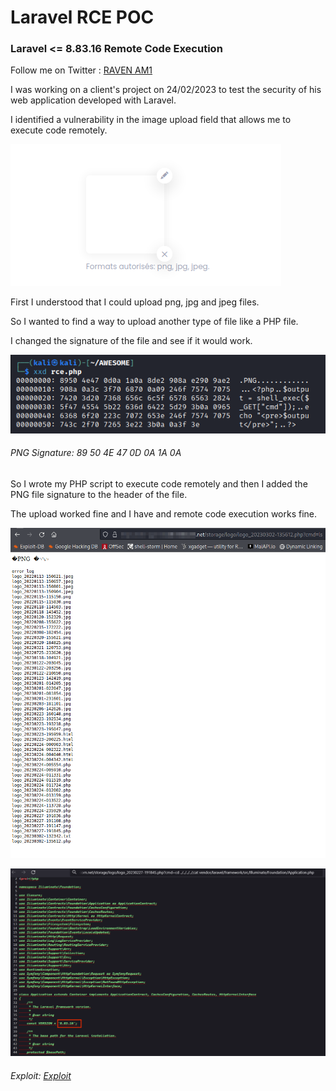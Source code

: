 # Laravel RCE POC

### Laravel <= 8.83.16 Remote Code Execution

Follow me on Twitter : [RAVEN AM1](https://twitter.com/w31rdr4v3n/)

I was working on a client's project on 24/02/2023 to test the security of his web application developed with Laravel.

I identified a vulnerability in the image upload field that allows me to execute code remotely.

![Logo](datas/upload_field.png)

First I understood that I could upload png, jpg and jpeg files.

So I wanted to find a way to upload another type of file like a PHP file.

I changed the signature of the file and see if it would work.

![Exploit](datas/exploit.png)

###### PNG Signature: 89 50 4E 47 0D 0A 1A 0A

So I wrote my PHP script to execute code remotely and then I added the PNG file signature to the header of the file.

The upload worked fine and I have and remote code execution works fine.

![Exploit](datas/rce.png)

![Exploit](datas/version.png)

###### Exploit: [Exploit](https://github.com/w31rdr4v3n/Laravel-RCE-/blob/main/rce.php)
